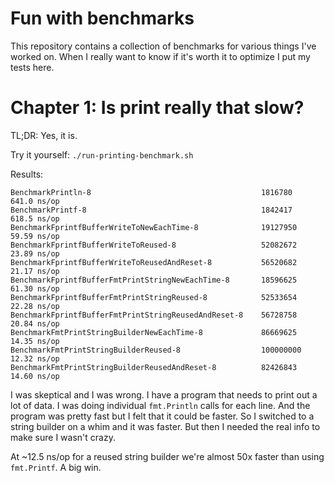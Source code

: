 # Fun with benchmarks

This repository contains a collection of benchmarks for various things I've worked on. When I really
want to know if it's worth it to optimize I put my tests here.

# Chapter 1: Is print really that slow?

TL;DR: Yes, it is.

Try it yourself: `./run-printing-benchmark.sh`

Results:

```
BenchmarkPrintln-8                                      1816780             641.0 ns/op
BenchmarkPrintf-8                                       1842417             618.5 ns/op
BenchmarkFprintfBufferWriteToNewEachTime-8             	19127950	        59.59 ns/op
BenchmarkFprintfBufferWriteToReused-8                  	52082672	        23.89 ns/op
BenchmarkFprintfBufferWriteToReusedAndReset-8          	56520682	        21.17 ns/op
BenchmarkFprintfBufferFmtPrintStringNewEachTime-8      	18596625	        61.30 ns/op
BenchmarkFprintfBufferFmtPrintStringReused-8           	52533654	        22.28 ns/op
BenchmarkFprintfBufferFmtPrintStringReusedAndReset-8   	56728758	        20.84 ns/op
BenchmarkFmtPrintStringBuilderNewEachTime-8            	86669625	        14.35 ns/op
BenchmarkFmtPrintStringBuilderReused-8                 	100000000	        12.32 ns/op
BenchmarkFmtPrintStringBuilderReusedAndReset-8         	82426843	        14.60 ns/op
```

I was skeptical and I was wrong. I have a program that needs to print out a lot of data. I was
doing individual `fmt.Println` calls for each line. And the program was pretty fast but I felt
that it could be faster. So I switched to a string builder on a whim and it was faster. But then
I needed the real info to make sure I wasn't crazy.

At ~12.5 ns/op for a reused string builder we're almost 50x faster than using `fmt.Printf`. A
big win.
